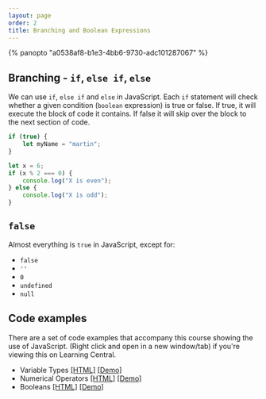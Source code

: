 ```yaml
---
layout: page
order: 2
title: Branching and Boolean Expressions
---
```


{% panopto "a0538af8-b1e3-4bb6-9730-adc101287067" %}

## Branching - `if`, `else if`, `else`

We can use `if`, `else if` and `else` in JavaScript. Each `if` statement will check whether a given condition (`boolean` expression) is true or false. If true, it will execute the block of code it contains. If false it will skip over the block to the next section of code.

```js
if (true) {
    let myName = "martin";
}
```

```js
let x = 6;
if (x % 2 === 0) {
    console.log("X is even");
} else {
    console.log("X is odd");
}
```

## `false`

Almost everything is `true` in JavaScript, except for:

-   `false`
-   `''`
-   `0`
-   `undefined`
-   `null`

## Code examples

There are a set of code examples that accompany this course showing the use of JavaScript. (Right click and open in a new window/tab) if you're viewing this on Learning Central.

-   Variable Types [[HTML]](https://github.com/martinjc/introduction-to-js/blob/main/src/examples/basic-js/types.html) [[Demo]](https://martinjc.github.io/introduction-to-js/examples/basic-js/types.html)
-   Numerical Operators [[HTML]](https://github.com/martinjc/introduction-to-js/blob/main/src/examples/basic-js/numbers.html) [[Demo]](https://martinjc.github.io/introduction-to-js/examples/basic-js/numbers.html)
-   Booleans [[HTML]](https://github.com/martinjc/introduction-to-js/blob/main/src/examples/basic-js/booleans.html) [[Demo]](https://martinjc.github.io/introduction-to-js/examples/basic-js/booleans.html)
